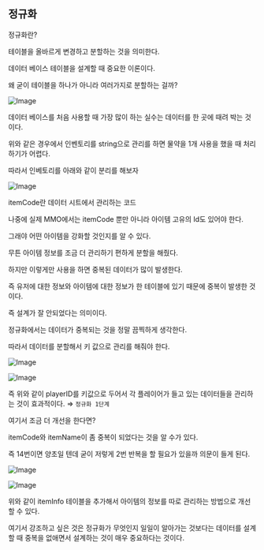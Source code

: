 ## 정규화

정규화란?

테이블을 올바르게 변경하고 분할하는 것을 의미한다.

데이터 베이스 테이블을 설계할 때 중요한 이론이다.

왜 굳이 테이블을 하나가 아니라 여러가지로 분할하는 걸까?

![Image](https://github.com/user-attachments/assets/31560bb7-7915-4965-a99b-f531664bf4cc)

데이터 베이스를 처음 사용할 때 가장 많이 하는 실수는 데이터를 한 곳에 때려 박는 것이다.

위와 같은 경우에서 인벤토리를 string으로 관리를 하면 물약을 1개 사용을 했을 때 처리하기가 어렵다.

따라서 인베토리를 아래와 같이 분리를 해보자

![Image](https://github.com/user-attachments/assets/7090ec30-b0ad-460d-ab26-d087563260df)

itemCode란 데이터 시트에서 관리하는 코드

나중에 실제 MMO에서는 itemCode 뿐만 아니라 아이템 고유의 Id도 있어야 한다.

그래야 어떤 아이템을 강화할 것인지를 알 수 있다.

무튼 아이템 정보를 조금 더 관리하기 편하게 분할을 해줬다.

하지만 이렇게만 사용을 하면 중복된 데이터가 많이 발생한다.

즉 유저에 대한 정보와 아이템에 대한 정보가 한 테이블에 있기 때문에 중복이 발생한 것이다.

즉 설계가 잘 안되었다는 의미이다. 

정규화에서는 데이터가 중복되는 것을 정말 끔찍하게 생각한다.

따라서 데이터를 분할해서 키 값으로 관리를 해줘야 한다.

![Image](https://github.com/user-attachments/assets/993b6957-159d-452e-ad27-5a4a205d9268)

![Image](https://github.com/user-attachments/assets/492f4636-79c5-4f87-b113-c7940327242d)

즉 위와 같이 playerID를 키값으로 두어서 각 플레이어가 들고 있는 데이터들을 관리하는 것이 효과적이다. ⇒ `정규화 1단계`

여기서 조금 더 개선을 한다면?

itemCode와 itemName이 좀 중복이 되었다는 것을 알 수가 있다.

즉 14번이면 양초일 텐데 굳이 저렇게 2번 반복을 할 필요가 있을까 의문이 들게 된다.

![Image](https://github.com/user-attachments/assets/57e2edd9-a460-4756-ad5c-178a9ec1ea75)

![Image](https://github.com/user-attachments/assets/be6acdc9-b829-4def-b4c0-55b599f52e97)

위와 같이 itemInfo 테이블을 추가해서 아이템의 정보를 따로 관리하는 방법으로 개선할 수 있다.

여기서 강조하고 싶은 것은 정규화가 무엇인지 일일이 알아가는 것보다는 데이터를 설계할 때 중복을 없애면서 설계하는 것이 매우 중요하다는 것이다.

